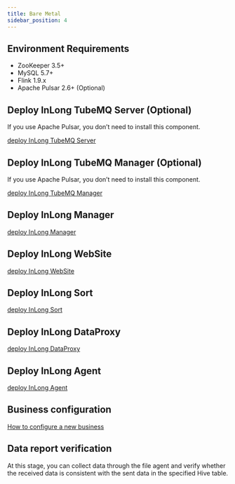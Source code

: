 ```yaml
---
title: Bare Metal
sidebar_position: 4
---
```


## Environment Requirements
- ZooKeeper 3.5+
- MySQL 5.7+
- Flink 1.9.x
- Apache Pulsar 2.6+ (Optional)

## Deploy InLong TubeMQ Server (Optional)
If you use Apache Pulsar, you don’t need to install this component.

[deploy InLong TubeMQ Server](modules/tubemq/quick_start.md)

## Deploy InLong TubeMQ Manager (Optional)
If you use Apache Pulsar, you don’t need to install this component.

[deploy InLong TubeMQ Manager](modules/tubemq/tubemq-manager/quick_start.md)

## Deploy InLong Manager
[deploy InLong Manager](modules/manager/quick_start.md)

## Deploy InLong WebSite
[deploy InLong WebSite](modules/website/quick_start.md)

## Deploy InLong Sort
[deploy InLong Sort](modules/sort/quick_start.md)

## Deploy InLong DataProxy
[deploy InLong DataProxy](modules/dataproxy/quick_start.md)

## Deploy InLong Agent
[deploy InLong Agent](modules/agent/quick_start.md)

## Business configuration
[How to configure a new business](user_guide/user_manual.md)

## Data report verification
At this stage, you can collect data through the file agent and verify whether the received data is consistent with the sent data in the specified Hive table.